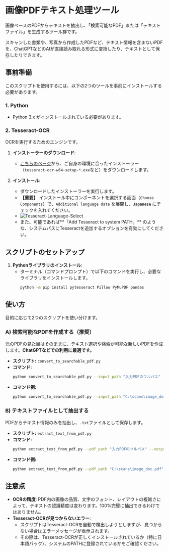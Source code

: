 # 画像PDFテキスト処理ツール

画像ベースのPDFからテキストを抽出し、「検索可能なPDF」または「テキストファイル」を生成するツール群です。

スキャンした書類や、写真から作成したPDFなど、テキスト情報を含まないPDFを、ChatGPTなどのAIが直接読み取れる形式に変換したり、テキストとして保存したりできます。

## 事前準備

このスクリプトを使用するには、以下の2つのツールを事前にインストールする必要があります。

### 1. Python

- Python 3.x がインストールされている必要があります。

### 2. Tesseract-OCR

OCRを実行するためのエンジンです。

1.  **インストーラーのダウンロード**:
    - [こちらのページ](https://github.com/UB-Mannheim/tesseract/wiki)から、ご自身の環境に合ったインストーラー（`tesseract-ocr-w64-setup-*.exe`など）をダウンロードします。

2.  **インストール**:
    - ダウンロードしたインストーラーを実行します。
    - **【重要】** インストール中にコンポーネントを選択する画面（`Choose Components`）で、`Additional language data` を展開し、**`Japanese`** にチェックを入れてください。
    - ![Tesseract-Language-Select](https://i.imgur.com/g60333v.png)
    - また、可能であれば**「Add Tesseract to system PATH」** のような、システムパスにTesseractを追加するオプションを有効にしてください。

## スクリプトのセットアップ

1.  **Pythonライブラリのインストール**:
    - ターミナル（コマンドプロンプト）で以下のコマンドを実行し、必要なライブラリをインストールします。
      ```bash
      python -m pip install pytesseract Pillow PyMuPDF pandas
      ```

## 使い方

目的に応じて2つのスクリプトを使い分けます。

### A) 検索可能なPDFを作成する（推奨）

元のPDFの見た目はそのままに、テキスト選択や検索が可能な新しいPDFを作成します。**ChatGPTなどでの利用に最適です。**

- **スクリプト:** `convert_to_searchable_pdf.py`
- **コマンド:**
    ```bash
    python convert_to_searchable_pdf.py --input_path "入力PDFのフルパス" --output_path "出力PDFのフルパス"
    ```
- **コマンド例:**
    ```bash
    python convert_to_searchable_pdf.py --input_path "C:\scans\image_doc.pdf" --output_path "C:\scans\searchable_doc.pdf"
    ```

### B) テキストファイルとして抽出する

PDFからテキスト情報のみを抽出し、`.txt`ファイルとして保存します。

- **スクリプト:** `extract_text_from_pdf.py`
- **コマンド:**
    ```bash
    python extract_text_from_pdf.py --pdf_path "入力PDFのフルパス" --output_path "出力テキストのフルパス"
    ```
- **コマンド例:**
    ```bash
    python extract_text_from_pdf.py --pdf_path "C:\scans\image_doc.pdf" --output_path "C:\scans\extracted_text.txt"
    ```

## 注意点

- **OCRの精度**: PDF内の画像の品質、文字のフォント、レイアウトの複雑さによって、テキストの認識精度は変わります。100%完璧に抽出できるわけではありません。
- **Tesseract-OCRが見つからないエラー**:
  - スクリプトはTesseract-OCRを自動で検出しようとしますが、見つからない場合はエラーメッセージが表示されます。
  - その際は、Tesseract-OCRが正しくインストールされているか（特に日本語パック）、システムのPATHに登録されているかをご確認ください。